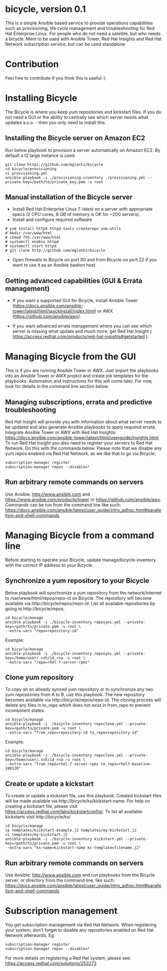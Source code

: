 # bicycle, version 0.1
This is a simple Ansible based service to provide operations capabilities such as provisioning, life cycle management and troubleshooting for Red Hat Enterprise Linux. For people who do not need a satellite, but who needs a bicycle. Ment to be used with Ansible Tower, Red Hat Insights and Red Hat Network subscription service, but can be used standalone.

# Contribution
Feel free to contribute if you think this is useful :)

# Installing Bicycle
The Bicycle is where you keep yum repositories and kickstart files. If you do not need a GUI or the ability to centrally see which server needs what updates a.s.o. - then you only need to install this.

## Installing the Bicycle server on Amazon EC2
Run below playbook to provision a server automatically on Amazon EC2. By default a t2.large instance is used.
```
git clone https://github.com/mglantz/bicycle 
cd bicycle/provisioning
vi provisioning.yml
ansible-playbook -i ./provisioning-inventory ./provisioning.yml --private-key=/path/to/private_key.pem -u root
```

## Manual installation of the Bicycle server
* Install Red Hat Enterprise Linux 7-latest on a server with appropriate specs (2 CPU cores, 8 GB of memory is OK for ~200 servers).
* Install and configure required software
```
# yum install httpd httpd-tools createrepo yum-utils
# mkdir /var/www/html
# chmod 755 /var/www/html
# systemctl enable httpd
# systemctl start httpd
# git clone http://github.com/mglantz/bicycle
```
* Open firewalls to Bicycle on port 80 and from Bicycle on port 22 if you want to use it as an Ansible bastion host.

## Getting advanced capabilities (GUI & Errata management)
* If you want a supported GUI for Bicycle, install Ansible Tower (https://docs.ansible.com/ansible-tower/latest/html/quickinstall/index.html) or AWX (https://github.com/ansible/awx).

* If you want advanced errata management where you can see which server is missing what update and much more, get Red Hat Insight ( https://access.redhat.com/products/red-hat-insights#getstarted ). 

# Managing Bicycle from the GUI
This is if you are running Ansible Tower or AWX. Just import the playbooks into an Ansible Tower or AWX project and create job templates for the playbooks. Automation and instructions for this will come later. For now, look for details in the command line section below.

## Managing subscriptions, errata and predictive troubleshooting
Red Hat Insight will provide you with information about what server needs to be updated and also generate Ansible playbooks to apply required errata. Integrate Ansible Tower or AWX with Red Hat Insights: https://docs.ansible.com/ansible-tower/latest/html/userguide/insights.html. To run Red Hat Insight you also need to register your servers to Red Hat Network. Do this with the commands below. Please note that we disable any yum repos enabled via Red Hat Network, as we like that to go via Bicycle:
```
subscription-manager register
subscription-manager repos --disable=*
```

## Run arbitrary remote commands on servers
Use Ansible: http://www.ansible.com and https://www.ansible.com/products/tower or https://github.com/ansible/awx. Commands can be run from the command line like such: https://docs.ansible.com/ansible/latest/user_guide/intro_adhoc.html#parallelism-and-shell-commands.

# Managing Bicycle from a command line
Before starting to operate your Bicycle, update manage/bicycle-inventory with the correct IP address to your Bicycle.

## Synchronize a yum repository to your Bicycle
Below playbook will synchronize a yum repository from the network/internet to /var/www/html/repos/repo-id on Bicycle. The repository will become available via http://bicycle/repos/repo-id. List all available repositories by going to http://bicycle/repos.
```
cd bicycle/manage
ansible-playbook -i ./bicycle-inventory reposync.yml --private-key=/path/to/private.pem -u root \
--extra-vars "repo=repository-id"
```
Example:
```
cd bicycle/manage
ansible-playbook -i ./bicycle-inventory reposync.yml --private-key=/home/user/.ssh/id_rsa -u root \
--extra-vars "repo=rhel-7-server-rpms"
```

## Clone yum repository
To copy an an already synced yum repository or to synchronize any two yum repositories from A to B, use this playbook. The new repository becomes available via http://bicycle/repos/repo-id. The cloning process will delete any files in to_repo which does not exist in from_repo to prevent inconsistent states.
```
cd bicycle/manage
ansible-playbook -i ./bicycle-inventory repoclone.yml --private-key=/path/to/private.pem -u root \
--extra-vars "from_repo=repository-id to_repo=repository-id"
```
Example:
```
cd bicycle/manage
ansible-playbook -i ./bicycle-inventory repoclone.yml --private-key=/home/user/.ssh/id_rsa -u root \
--extra-vars "from_repo=rhel-7-server-rpms to_repo=rhel7-baseline-180120"
```

## Create or update a kickstart
To create or update a kickstart file, use this playbook. Created kickstart files will be made available via http://bicycle/ks/kickstart-name. For help on creating a kickstart file, please visit https://access.redhat.com/labs/kickstartconfig/. To list all available kickstarts visit http://bicycle/ks/
```
cd bicycle/manage
cp templates/kickstart-example.j2 templates/my-kickstart.j2
vi templates/my-kickstart.j2
ansible-playbook -i ./bicycle-inventory kickstart.yml --private-key=/path/to/private.pem -u root \
--extra-vars "ks-name=kickstart-name ks-template=filename.j2"
```

## Run arbitrary remote commands on servers
Use Ansible: http://www.ansible.com and run playbooks from the Bicycle server, or directory from the command line, like such: https://docs.ansible.com/ansible/latest/user_guide/intro_adhoc.html#parallelism-and-shell-commands

# Subscription management
You get subscription management via Red Hat Network. When registering your system, don't forget to disable any repositories enabled on Red Hat Network afterwards. Eg:
```
subscription-manager register
subscription-manager repos --disable=*
```
For more details on registering a Red Hat system, please see: https://access.redhat.com/solutions/253273
